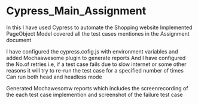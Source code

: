 # Cypress_Main_Assignment

In this I have used Cypress to automate the Shopping website 
Implemented PageObject Model covered all the test cases mentiones in the Assignment document

I have configured the cypress.cofig.js with environment variables and added Mochaawesome plugin to generate reports
And I have configured the No.of retries i.e, if a test case fails due to slow internet or some other reasons it will try to re-run the test case for a specified number of times
Can run both head and headless mode

Generated Mochawesomw reports which includes the screenrecording of the each test case implemention and screenshot of the failure test case
